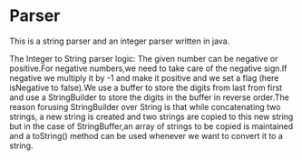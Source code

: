 # Parser
This is a string parser and an integer parser written in java.

The Integer to String parser logic:
    The given number can be negative or positive.For negative numbers,we need to take care of the negative sign.If negative we multiply it by -1 and make it positive and we set a flag (here isNegative to false).We use a buffer to store the digits from last from first and use a StringBuilder to store the digits in the buffer in reverse order.The reason forusing StringBuilder over String is that while concatenating two strings, a new string is created and two strings are copied to this new string but in the case of StringBuffer,an array of strings to be copied is maintained and a toString() method can be used whenever we want to convert it to a string.
